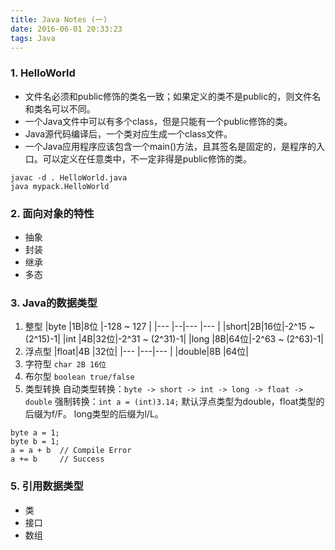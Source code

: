 ```yaml
---
title: Java Notes (一)
date: 2016-06-01 20:33:23
tags: Java
---
```


### 1. HelloWorld
 - 文件名必须和public修饰的类名一致；如果定义的类不是public的，则文件名和类名可以不同。
 - 一个Java文件中可以有多个class，但是只能有一个public修饰的类。
 - Java源代码编译后，一个类对应生成一个class文件。
 - 一个Java应用程序应该包含一个main()方法，且其签名是固定的，是程序的入口。可以定义在任意类中，不一定非得是public修饰的类。
```
javac -d . HelloWorld.java
java mypack.HelloWorld
```
<!--more-->

### 2.  面向对象的特性
 - 抽象
 - 封装
 - 继承
 - 多态

### 3. Java的数据类型
1. 整型
 |byte |1B|8位 |-128 ~ 127      |
 |---  |--|--- |---             |
 |short|2B|16位|-2^15 ~ (2^15)-1|
 |int  |4B|32位|-2^31 ~ (2^31)-1|
 |long |8B|64位|-2^63 ~ (2^63)-1|
2. 浮点型
 |float|4B |32位|
 |---  |---|--- |
 |double|8B |64位|
3. 字符型
 `char 2B 16位`
4. 布尔型
 `boolean true/false`
5. 类型转换
  自动类型转换：`byte -> short -> int -> long -> float -> double`
  强制转换：`int a = (int)3.14;`
  默认浮点类型为double，float类型的后缀为f/F。
  long类型的后缀为l/L。
```
byte a = 1;
byte b = 1;
a = a + b  // Compile Error
a += b     // Success
```

### 5. 引用数据类型
 - 类
 - 接口
 - 数组